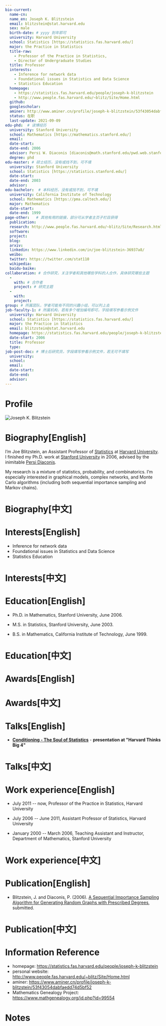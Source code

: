 ```yaml
---
bio-current:
  name-cn: 
  name_en: Joseph K. Blitzstein
  email: blitzstein@stat.harvard.edu
  sex: male
  birth-date: # yyyy 到年即可
  university: Harvard University 
  school: Statistics [https://statistics.fas.harvard.edu/]
  major: the Practice in Statistics
  title-raw: 
    - Professor of the Practice in Statistics,
    - Director of Undergraduate Studies
  title: Professor
  interests: 
    - Inference for network data
    - Foundational issues in Statistics and Data Science
    - Statistics Education
  homepage: 
    - https://statistics.fas.harvard.edu/people/joseph-k-blitzstein
    - http://www.people.fas.harvard.edu/~blitz/Site/Home.html
  github: 
  googlescholar: 
  aminer: http://www.aminer.cn/profile/joseph-k-blitzstein/53f43054dabfaedd74d5bf52
  status: 在职
  last-update: 2021-09-09
edu-phd:  # 读博经历
  university: Stanford University
  school: Mathematics [https://mathematics.stanford.edu/]
  email: 
  date-start: 
  date-end: 2006
  advisor: Persi W. Diaconis [diaconis@math.stanford.edu/pwd.web.stanford.edu]
  degree: phd
edu-master: # 硕士经历，没有或找不到，可不填
  university: Stanford University
  school: Statistics [https://statistics.stanford.edu/]
  date-start: 
  date-end: 2003
  advisor:
edu-bachelor:  # 本科经历，没有或找不到，可不填
  university: California Institute of Technology
  school: Mathematics [https://pma.caltech.edu/]
  major: Mathematics
  date-start: 
  date-end: 1999
page-other:   # 其他有用的链接，部分可从学者主页子栏目获得
  publication: 
  research: http://www.people.fas.harvard.edu/~blitz/Site/Research.html
  software: 
  project: 
  blog: 
  arxiv: 
  linkedin: https://www.linkedin.com/in/joe-blitzstein-36937a8/
  weibo: 
  twitter: https://twitter.com/stat110
  wikipedia: 
  baidu-baike: 
collaboration: # 合作研究，关注学者和其他哪些学科的人合作，具体研究哪些主题
  - 
    with: # 合作者
    project: # 研究主题
  - 
    with: 
    project: 
group: # 所属团队，学者可能有不同的兴趣小组，可以列上去
job-faculty-1: # 所属机构，若有多个增加编号即可，字段填写参看示例文件
  university: Harvard University
  school: Statistics [https://statistics.fas.harvard.edu/]
  major: the Practice in Statistics
  email: blitzstein@stat.harvard.edu
  homepage: https://statistics.fas.harvard.edu/people/joseph-k-blitzstein
  date-start: 2006
  title: Professor
  type: 
job-post-doc: # 博士后研究员，字段填写参看示例文件，若无可不填写
  university: 
  school: 
  email: 
  date-start: 
  date-end: 
  advisor: 
---
```


# Profile

![Joseph K. Blitzstein](https://static.hwpi.harvard.edu/files/styles/profile_full/public/statistics-2/files/blitzstein_1_0.jpg?m=1629487619&itok=H44T7i96)

# Biography[English]

I’m Joe Blitzstein, an Assistant Professor of [Statistics](http://www.stat.harvard.edu/ "http://www.stat.harvard.edu/") at [Harvard University](http://www.harvard.edu/ "http://www.harvard.edu/"). I finished my Ph.D. work at [Stanford University](http://stanford.edu/ "http://stanford.edu/") in 2006, advised by the inimitable [Persi Diaconis](http://www-stat.stanford.edu/~cgates/PERSI/ "http://www-stat.stanford.edu/~cgates/PERSI/").

My research is a mixture of statistics, probability, and combinatorics. I’m especially interested in graphical models, complex networks, and Monte Carlo algorithms (including both sequential importance sampling and Markov chains).

# Biography[中文]

# Interests[English]

- Inference for network data
- Foundational issues in Statistics and Data Science
- Statistics Education

# Interests[中文]

# Education[English]

- Ph.D. in Mathematics, Stanford University, June 2006.

- M.S. in Statistics, Stanford University, June 2003.

- B.S. in Mathematics, California Institute of Technology, June 1999.


# Education[中文]

# Awards[English]

# Awards[中文]

# Talks[English]

- [**Conditioning - The Soul of Statistics**](http://www.youtube.com/watch?v=dzFf3r1yph8) - **presentation at "Harvard Thinks Big 4"**

# Talks[中文]

# Work experience[English]

- July 2011 -- now, Professor of the Practice in Statistics, Harvard University

- July 2006 -- June 2011, Assistant Professor of Statistics, Harvard University

- January 2000 -- March 2006, Teaching Assistant and Instructor, Department of Mathematics, Stanford University

# Work experience[中文]

# Publication[English]

- Blitzstein, J. and Diaconis, P. (2006). [A Sequential Importance Sampling Algorithm for Generating Random Graphs with Prescribed Degrees](http://www.people.fas.harvard.edu/~blitz/BlitzsteinDiaconisGraphAlgorithm.pdf), submitted.

# Publication[中文]

# Information Reference

- homepage: https://statistics.fas.harvard.edu/people/joseph-k-blitzstein
- personal website: http://www.people.fas.harvard.edu/~blitz/Site/Home.html
- aminer: https://www.aminer.cn/profile/joseph-k-blitzstein/53f43054dabfaedd74d5bf52
- Mathematics Genealogy Project: https://www.mathgenealogy.org/id.php?id=99554

# Notes